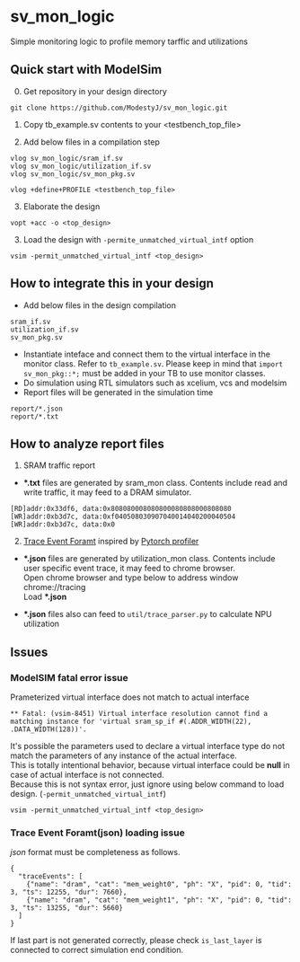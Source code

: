 # sv_mon_logic
Simple monitoring logic to profile memory tarffic and utilizations

## Quick start with ModelSim
0. Get repository in your design directory  
```
git clone https://github.com/ModestyJ/sv_mon_logic.git
```

1. Copy tb_example.sv contents to your <testbench_top_file>  

2. Add below files in a compilation step  
```
vlog sv_mon_logic/sram_if.sv
vlog sv_mon_logic/utilization_if.sv
vlog sv_mon_logic/sv_mon_pkg.sv

vlog +define+PROFILE <testbench_top_file>
```

3. Elaborate the design  
```
vopt +acc -o <top_design>
```

3. Load the design with `-permite_unmatched_virtual_intf` option  
```
vsim -permit_unmatched_virtual_intf <top_design>
```

## How to integrate this in your design
* Add below files in the design compilation
```
sram_if.sv
utilization_if.sv
sv_mon_pkg.sv
```
* Instantiate inteface and connect them to the virtual interface in the monitor class. Refer to `tb_example.sv`. Please keep in mind that `import sv_mon_pkg::*;` must be added in your TB to use monitor classes.  
* Do simulation using RTL simulators such as xcelium, vcs and modelsim  
* Report files will be generated in the simulation time  
```
report/*.json
report/*.txt
```

## How to analyze report files
1. SRAM traffic report
* **\*.txt** files are generated by sram_mon class. Contents include read and write traffic, it may feed to a DRAM simulator.  
```
[RD]addr:0x33df6, data:0x808080008080800080808000808080
[WR]addr:0xb3d7c, data:0xf040508030907040014040200040504
[WR]addr:0xb3d7c, data:0x0
```

2. [Trace Event Foramt](https://docs.google.com/document/d/1CvAClvFfyA5R-PhYUmn5OOQtYMH4h6I0nSsKchNAySU/preview) inspired by [Pytorch profiler](https://pytorch.org/tutorials/recipes/recipes/profiler_recipe.html)
* **\*.json** files are generated by utilization_mon class. Contents include user specific event trace, it may feed to chrome browser.  
Open chrome browser and type below to address window  
chrome://tracing  
Load **\*.json**  

* **\*.json** files also can feed to `util/trace_parser.py` to calculate NPU utilization  

## Issues

### ModelSIM fatal error issue
Prameterized virtual interface does not match to actual interface
```
** Fatal: (vsim-8451) Virtual interface resolution cannot find a matching instance for 'virtual sram_sp_if #(.ADDR_WIDTH(22), .DATA_WIDTH(128))'.
```
It's possible the parameters used to declare a virtual interface type do not match the parameters of any instance of the actual interface.  
This is totally intentional behavior, because virtual interface could be **null** in case of actual interface is not connected.  
Because this is not syntax error, just ignore using below command to load design. (`-permit_unmatched_virtual_intf`)
```
vsim -permit_unmatched_virtual_intf <top_design>
```

### Trace Event Foramt(json) loading issue
_json_ format must be completeness as follows.  
```
{
  "traceEvents": [
    {"name": "dram", "cat": "mem_weight0", "ph": "X", "pid": 0, "tid": 3, "ts": 12255, "dur": 7660},
    {"name": "dram", "cat": "mem_weight1", "ph": "X", "pid": 0, "tid": 3, "ts": 13255, "dur": 5660}
  ]
}
```

If last part is not generated correctly, please check `is_last_layer` is connected to correct simulation end condition.  
